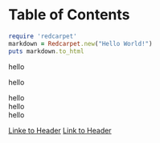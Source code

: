 # Table of Contents <a name="sometext"></a>









```ruby
require 'redcarpet'
markdown = Redcarpet.new("Hello World!")
puts markdown.to_html
```

<div style="page-break-after: always;"></div>



hello









<div style="page-break-after: always;"></div>

hello

<div style="page-break-after: always;"></div>
hello

<div style="page-break-after: always;"></div>
hello

<div style="page-break-after: always;"></div>
hello






[Linke to Header](#table-of-contents)
[Link to Header](#sometext)
